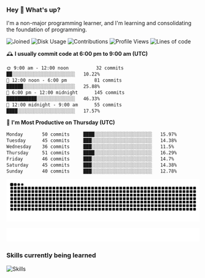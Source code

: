 ### Hey :wave: What's up?

I'm a non-major programming learner, and I'm learning and consolidating the foundation of programming.

<!--START_SECTION:waka-->
![Joined](http://img.shields.io/badge/Joined-7%20years%20ago-6D67E4?style=flat&labelColor=453C67)
![Disk Usage](http://img.shields.io/badge/Github%27s%20Storage-604.6%20MB-FD841F?style=flat&labelColor=E14D2A)
![Contributions](http://img.shields.io/badge/Contributions%20in%202024-30-7DCE13?style=flat&labelColor=2B7A0B)
![Profile Views](http://img.shields.io/badge/Profile%20Views-0-3AB4F2?style=flat&labelColor=0078AA)
![Lines of code](https://img.shields.io/badge/Lines%20of%20code-2%20Million%20Lines%20of%20code-FF8B8B?style=flat&labelColor=EB4747)

🕰️ **I usually commit code at 6:00 pm to 9:00 am (UTC)** 

```text
🌞 9:00 am - 12:00 noon          32 commits     ██░░░░░░░░░░░░░░░░░░░░░░░   10.22% 
🌆 12:00 noon - 6:00 pm          81 commits     ██████░░░░░░░░░░░░░░░░░░░   25.88% 
🌃 6:00 pm - 12:00 midnight      145 commits    ███████████░░░░░░░░░░░░░░   46.33% 
🌙 12:00 midnight - 9:00 am      55 commits     ████░░░░░░░░░░░░░░░░░░░░░   17.57%
```
📅 **I'm Most Productive on Thursday (UTC)** 

```text
Monday       50 commits     ████░░░░░░░░░░░░░░░░░░░░░   15.97% 
Tuesday      45 commits     ███░░░░░░░░░░░░░░░░░░░░░░   14.38% 
Wednesday    36 commits     ███░░░░░░░░░░░░░░░░░░░░░░   11.5% 
Thursday     51 commits     ████░░░░░░░░░░░░░░░░░░░░░   16.29% 
Friday       46 commits     ███░░░░░░░░░░░░░░░░░░░░░░   14.7% 
Saturday     45 commits     ███░░░░░░░░░░░░░░░░░░░░░░   14.38% 
Sunday       40 commits     ███░░░░░░░░░░░░░░░░░░░░░░   12.78%
```

<!--END_SECTION:waka-->

![Snake animation](https://raw.githubusercontent.com/dirname/dirname/output/snake.svg)

![metrics](github-metrics.svg)

### Skills currently being learned

![Skills](https://skillicons.dev/icons?i=linux,rust,go,solidity,typescript,bash,git,postgres,mysql,redis,mongo,docker,kubernetes,grafana,prometheus)
